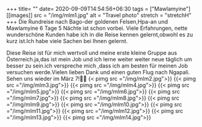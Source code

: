 +++
title= ""
date= 2020-09-09T14:54:56+06:30
tags  = ["Mawlamyine"]
[[images]]
  src  = "/img/mlm1.jpg"
  alt  = "Travel photo"
  stretch = "stretchH"
+++
Die Rundreise nach Bago-der goldenen Felsen,Hpa-an und Mawlamyine 6 Tage 5 Nächte ist schon vorbei. Viele Erfahrungen, nette wunderschöne Kunden habe ich in die Reise kennen gelernt,obwohl es zu kurz ist.Ich habe viele Sachen bei Ihnen gelernt.
<!--more-->
Diese Reise ist für mich wertvoll und meine erste kleine Gruppe aus Österreich.ja,das ist mein Job und ich lerne weiter weiter neue täglich um besser zu sein.ich verspreche mich ,dass ich am besten für meinen Job versuchen werde.Vielen lieben Dank und einen guten Flug nach Ngapali. Sehen uns wieder im März 7!🥰🥰
{< pimg src ="/img/mlm2.jpg">}}
{{< pimg src ="/img/mlm3.jpg">}}
{{< pimg src ="/img/mlm4.jpg">}}
{{< pimg src ="/img/mlm5.jpg">}}
{{< pimg src ="/img/mlm6.jpg">}}
{{< pimg src ="/img/mlm7.jpg">}}
{{< pimg src ="/img/mlm8.jpg">}}
{{< pimg src ="/img/mlm9.jpg">}}
{{< pimg src ="/img/mlm10.jpg">}}
{{< pimg src ="/img/mlm11.jpg">}}
{{< pimg src ="/img/mlm12.jpg">}}
{{< pimg src ="/img/mlm13.jpg">}}
{{< pimg src ="/img/mlm14.jpg">}}



